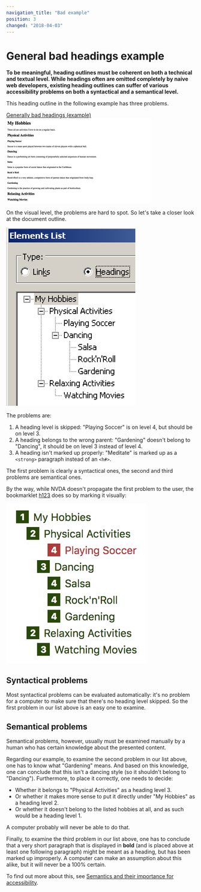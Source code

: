 ```yaml
---
navigation_title: "Bad example"
position: 3
changed: "2018-04-03"
---
```


# General bad headings example

**To be meaningful, heading outlines must be coherent on both a technical and textual level. While headings often are omitted completely by naive web developers, existing heading outlines can suffer of various accessibility problems on both a syntactical and a semantical level.**

This heading outline in the following example has three problems.

[Generally bad headings (example) ![Preview](_examples/generally-bad-headings/_preview.png)](_examples/generally-bad-headings)

On the visual level, the problems are hard to spot. So let's take a closer look at the document outline.

![Document outline of NVDA](_media/document-outline-of-nvda.png)

The problems are:

1. A heading level is skipped: "Playing Soccer" is on level 4, but should be on level 3.
2. A heading belongs to the wrong parent: "Gardening" doesn't belong to "Dancing", it should be on level 3 instead of level 4.
3. A heading isn't marked up properly: "Meditate" is marked up as a `<strong>` paragraph instead of an `<h#>`.

The first problem is clearly a syntactical ones, the second and third problems are semantical ones.

By the way, while NVDA doesn't propagate the first problem to the user, the bookmarklet [h123](/pages/setup/browsers/bookmarklets/h123) does so by marking it visually:

![Document outline of h123](_media/document-outline-of-h123.png)

## Syntactical problems

Most syntactical problems can be evaluated automatically: it's no problem for a computer to make sure that there's no heading level skipped. So the first problem in our list above is an easy one to examine.

## Semantical problems

Semantical problems, however, usually must be examined manually by a human who has certain knowledge about the presented content.

Regarding our example, to examine the second problem in our list above, one has to know what "Gardening" means. And based on this knowledge, one can conclude that this isn't a dancing style (so it shouldn't belong to "Dancing"). Furthermore, to place it correctly, one needs to decide:

- Whether it belongs to "Physical Activities" as a heading level 3.
- Or whether it makes more sense to put it directly under "My Hobbies" as a heading level 2.
- Or whether it doesn't belong to the listed hobbies at all, and as such would be a heading level 1.

A computer probably will never be able to do that.

Finally, to examine the third problem in our list above, one has to conclude that a very short paragraph that is displayed in **bold** (and is placed above at least one following paragraph) might be meant as a heading, but has been marked up improperly. A computer can make an assumption about this alike, but it will never be a 100% certain.

To find out more about this, see [Semantics and their importance for accessibility](/pages/knowledge/semantics).
